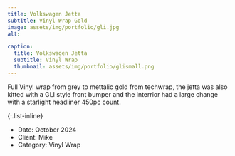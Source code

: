 ```yaml
---
title: Volkswagen Jetta
subtitle: Vinyl Wrap Gold 
image: assets/img/portfolio/gli.jpg
alt: 

caption:
  title: Volkswagen Jetta
  subtitle: Vinyl Wrap
  thumbnail: assets/img/portfolio/glismall.png
---
```

Full Vinyl wrap from grey to mettalic gold from techwrap, the jetta was also kitted with a GLI style front bumper and the interrior had a large change with a starlight headliner 450pc count. 

{:.list-inline}
- Date: October 2024
- Client: Mike 
- Category: Vinyl Wrap 

